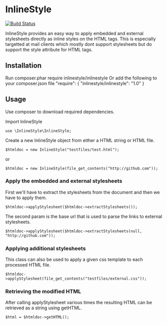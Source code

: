 InlineStyle
===========
[![Build Status](https://secure.travis-ci.org/christiaan/InlineStyle.png)](http://travis-ci.org/christiaan/InlineStyle)

InlineStyle provides an easy way to apply embedded and external stylesheets
directly as inline styles on the HTML tags. This is especially targetted at mail
clients which mostly dont support stylesheets but do support the style attribute
for HTML tags.

Installation
------------
Run
    composer.phar require inlinestyle/inlinestyle
Or add the following to your composer.json file
	"require": {
		"inlinestyle/inlinestyle": "1.0"
	}

Usage
-----

Use composer to download required dependencies.

Import InlineStyle

    use \InlineStyle\InlineStyle;

Create a new InlineStyle object from either a HTML string or HTML file.

    $htmldoc = new InlineStyle("testfiles/test.html");

or

    $htmldoc = new InlineStyle(file_get_contents("http://github.com"));

### Apply the embedded and external stylesheets

First we'll have to extract the stylesheets from the document and then we have
to apply them.

    $htmldoc->applyStylesheet($htmldoc->extractStylesheets());

The second param is the base url that is used to parse the links to external
stylesheets.

    $htmldoc->applyStylesheet($htmldoc->extractStylesheets(null, "http://github.com"));

### Applying additional stylesheets

This class can also be used to apply a given css template to each processed HTML
file.

    $htmldoc->applyStylesheet(file_get_contents("testfiles/external.css"));

### Retrieving the modified HTML

After calling applyStylesheet various times the resulting HTML can be retrieved as a string using getHTML.

    $html = $htmldoc->getHTML();
